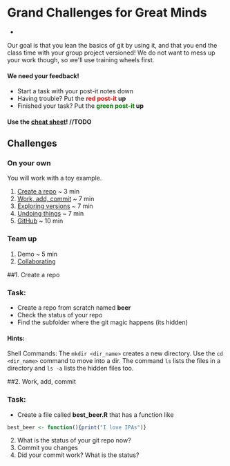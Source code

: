 # Grand Challenges for Great Minds
-

Our goal is that you lean the basics of git by using it, and that you end the class time with your group project versioned! We do not want to mess up your work though, so we'll use training wheels first.

#### We need your feedback!

* Start a task with your post-it notes down
* Having trouble? Put the **<span style="color:red">red post-it</span> up**
* Finished your task? Put the **<span style="color:green">green post-it</span> up**

#### Use the [cheat sheet]()! //TODO

## Challenges

### On your own
You will work with a toy example.

1. [Create a repo](#create_repo) ~ 3 min
2. [Work, add, commit](#work_add_commit) ~ 7 min
3. [Exploring versions](#explore) ~ 7 min
4. [Undoing things](#undo) ~ 7 min
5. [GitHub](#remote) ~ 10 min

### Team up
1. Demo ~ 5 min
2. [Collaborating](#collaborate)

##1. Create a repo <a id="create_repo"></a>

### Task:
* Create a repo from scratch named **beer**
* Check the status of your repo
* Find the subfolder where the git magic happens (its hidden)

#### Hints: 
Shell Commands: The `mkdir <dir_name>` creates a new directory. Use the `cd <dir_name>` command to move into a dir. The command `ls` lists the files in a directory and `ls -a` lists the hidden files too.


##2. Work, add, commit <a id="work_add_commit"></a>

### Task:
* Create a file called **best_beer.R** that has a function like

```r
best_beer <- function(){print("I love IPAs")}
```

2. What is the status of your git repo now?
4. Commit you changes
5. Did your commit work? What is the status?

